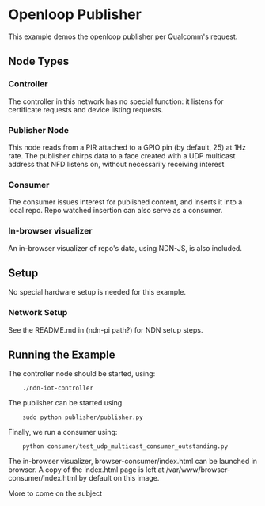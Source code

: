 
Openloop Publisher
============================


This example demos the openloop publisher per Qualcomm's request.

Node Types
----------

### Controller

The controller in this network has no special function: it listens for certificate requests and device listing requests.

### Publisher Node
    
This node reads from a PIR attached to a GPIO pin (by default, 25) at 1Hz rate.
The publisher chirps data to a face created with a UDP multicast address that NFD listens on, without necessarily receiving interest

### Consumer

The consumer issues interest for published content, and inserts it into a local repo.
Repo watched insertion can also serve as a consumer.

### In-browser visualizer

An in-browser visualizer of repo's data, using NDN-JS, is also included.

Setup
-------

No special hardware setup is needed for this example.

### Network Setup      
See the README.md in (ndn-pi path?) for NDN setup steps.    

Running the Example
-------------------

The controller node should be started, using:

        ./ndn-iot-controller

The publisher can be started using

        sudo python publisher/publisher.py

Finally, we run a consumer using:

        python consumer/test_udp_multicast_consumer_outstanding.py

The in-browser visualizer, browser-consumer/index.html can be launched in browser.
A copy of the index.html page is left at /var/www/browser-consumer/index.html by default on this image.

More to come on the subject
